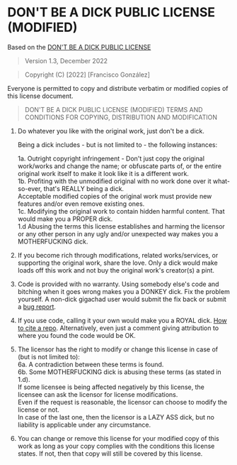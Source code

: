 # DON'T BE A DICK PUBLIC LICENSE (MODIFIED)

Based on the [DON'T BE A DICK PUBLIC LICENSE](https://github.com/philsturgeon/dbad)

> Version 1.3, December 2022

> Copyright (C) [2022] [Francisco González]
 
 Everyone is permitted to copy and distribute verbatim or modified copies of this license document.

> DON'T BE A DICK PUBLIC LICENSE (MODIFIED)
> TERMS AND CONDITIONS FOR COPYING, DISTRIBUTION AND MODIFICATION

 1. Do whatever you like with the original work, just don't be a dick.

     Being a dick includes - but is not limited to - the following instances:

	 1a. Outright copyright infringement - Don't just copy the original work/works and change the name; or obfuscate parts of, or the entire original work itself to make it look like it is a different work.  
	 1b. Profiting with the unmodified original with no work done over it what-so-ever, that's REALLY being a dick.  
     Acceptable modified copies of the original work must provide new features and/or even remove existing ones.  
	 1c. Modifying the original work to contain hidden harmful content. That would make you a PROPER dick.  
     1.d Abusing the terms this license establishes and harming the licensor or any other person in any ugly and/or unexpected way makes you a MOTHERFUCKING dick.

 2. If you become rich through modifications, related works/services, or supporting the original work,
 share the love. Only a dick would make loads off this work and not buy the original work's 
 creator(s) a pint.
 
 3. Code is provided with no warranty. Using somebody else's code and bitching when it goes wrong makes 
 you a DONKEY dick. Fix the problem yourself. A non-dick gigachad user would submit the fix back or submit a [bug report](https://www.chiark.greenend.org.uk/~sgtatham/bugs.html).

 4. If you use code, calling it your own would make you a ROYAL dick. [How to cite a repo](https://academia.stackexchange.com/questions/14010/how-do-you-cite-a-github-repository). Alternatively, even just a comment giving attribution to where you found the code would be OK.
 
 
 5. The licensor has the right to modify or change this license in case of (but is not limited to):  
	 6a. A contradiction between these terms is found.  
     6b. Some MOTHERFUCKING dick is abusing these terms (as stated in 1.d).  
 If some licensee is being affected negatively by this license, the licensee can ask the licensor for license modifications.  
 Even if the request is reasonable, the licensor can choose to modify the license or not.  
 In case of the last one, then the licensor is a LAZY ASS dick, but no liability is applicable under any circumstance.  

 6. You can change or remove this license for your modified copy of this work as long as your copy complies with the conditions this license states.
 If not, then that copy will still be covered by this license.


